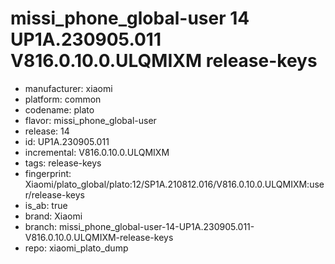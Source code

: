 # missi_phone_global-user 14 UP1A.230905.011 V816.0.10.0.ULQMIXM release-keys
- manufacturer: xiaomi
- platform: common
- codename: plato
- flavor: missi_phone_global-user
- release: 14
- id: UP1A.230905.011
- incremental: V816.0.10.0.ULQMIXM
- tags: release-keys
- fingerprint: Xiaomi/plato_global/plato:12/SP1A.210812.016/V816.0.10.0.ULQMIXM:user/release-keys
- is_ab: true
- brand: Xiaomi
- branch: missi_phone_global-user-14-UP1A.230905.011-V816.0.10.0.ULQMIXM-release-keys
- repo: xiaomi_plato_dump
